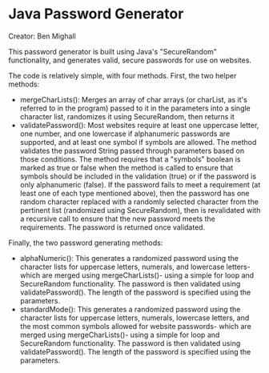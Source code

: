 # Java Password Generator
Creator: Ben Mighall

This password generator is built using Java's "SecureRandom" functionality, and generates valid, secure passwords for use on websites. 

The code is relatively simple, with four methods. First, the two helper methods: 
* mergeCharLists(): Merges an array of char arrays (or charList, as it's referred to in the program) passed to it in the parameters into a single character list, randomizes it using SecureRandom, then returns it
* validatePassword(): Most websites require at least one uppercase letter, one number, and one lowercase if alphanumeric passwords are supported, and at least one symbol if symbols are allowed. The method validates the password String passed through parameters based on those conditions. The method requires that a "symbols" boolean is marked as true or false when the method is called to ensure that symbols should be included in the validation (true) or if the password is only alphanumeric (false). If the password fails to meet a requirement (at least one of each type mentioned above), then the password has one random character replaced with a randomly selected character from the pertinent list (randomized using SecureRandom), then is revalidated with a recursive call to ensure that the new password meets the requirements. The password is returned once validated.

Finally, the two password generating methods:
* alphaNumeric(): This generates a randomized password using the character lists for uppercase letters, numerals, and lowercase letters- which are merged using mergeCharLists()- using a simple for loop and SecureRandom functionality. The password is then validated using validatePassword(). The length of the password is specified using the parameters.
* standardMode(): This generates a randomized password using the character lists for uppercase letters, numerals, lowercase letters, and the most common symbols allowed for website passwords- which are merged using mergeCharLists()- using a simple for loop and SecureRandom functionality. The password is then validated using validatePassword(). The length of the password is specified using the parameters.

